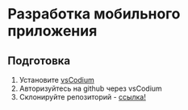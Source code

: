 # Разработка мобильного приложения
## Подготовка

1. Установите [vsCodium](https://code.visualstudio.com/Download) 
2. Авторизуйтесь на github через vsCodium
3. Склонируйте репозиторий - [ссылка!](https://github.com/WayHacker/test.git)
